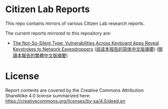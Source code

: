 # Citizen Lab Reports

This repo contains mirrors of various Citizen Lab research reports.

The current reports mirrored to this repository are:

* [The Not-So-Silent Type: Vulnerabilities Across Keyboard Apps Reveal Keystrokes to Network Eavesdroppers](2024-04-not-so-silent-type.pdf) ([阅读本报告的简体中文版摘要](2024-04-not-so-silent-type-summary-zh-cn.pdf)) ([閱讀本報告的繁體中文版摘要](2024-04-not-so-silent-type-summary-zh-tw.pdf))

# License
Report contents are covered by the Creative Commons Attribution ShareAlike 4.0 license summarized here: https://creativecommons.org/licenses/by-sa/4.0/deed.en 

